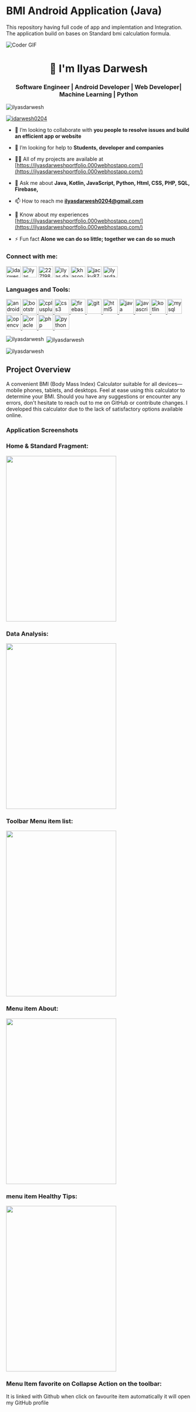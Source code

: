 # BMI Android Application (Java)
This  repository having full code of app and implemtation and Integration. The application build on bases on Standard bmi calculation formula. 

<img alt="Coder GIF"  src="https://images.squarespace-cdn.com/content/v1/5769fc401b631bab1addb2ab/1541580611624-TE64QGKRJG8SWAIUS7NS/ke17ZwdGBToddI8pDm48kPoswlzjSVMM-SxOp7CV59BZw-zPPgdn4jUwVcJE1ZvWQUxwkmyExglNqGp0IvTJZamWLI2zvYWH8K3-s_4yszcp2ryTI0HqTOaaUohrI8PI6FXy8c9PWtBlqAVlUS5izpdcIXDZqDYvprRqZ29Pw0o/coding-freak.gif"  />

<h1 align="center">👋 I'm Ilyas Darwesh</h1>
<h3 align="center">Software Engineer | Android Developer | Web Developer| Machine Learning | Python</h3>

<p align="left"> <img src="https://komarev.com/ghpvc/?username=ilyasdarwesh&label=Profile%20views&color=0e75b6&style=flat" alt="ilyasdarwesh" /> </p>

<p align="left"> <a href="https://twitter.com/idarwesh0204" target="blank"><img src="https://img.shields.io/twitter/follow/idarwesh0204?logo=twitter&style=for-the-badge" alt="idarwesh0204" /></a> </p>

- 👯 I’m looking to collaborate with **you people to resolve issues and build an efficient app or website**

- 🤝 I’m looking for help to **Students, developer and companies**

- 👨‍💻 All of my projects are available at [https://ilyasdarweshportfolio.000webhostapp.com/](https://ilyasdarweshportfolio.000webhostapp.com/)

- 💬 Ask me about **Java, Kotlin, JavaScript, Python, Html, CSS, PHP, SQL, Firebase,**

- 📫 How to reach me **ilyasdarwesh0204@gmail.com**

- 📄 Know about my experiences [https://ilyasdarweshportfolio.000webhostapp.com/](https://ilyasdarweshportfolio.000webhostapp.com/)

- ⚡ Fun fact **Alone we can do so little; together we can do so much**

<h3 align="left">Connect with me:</h3>
<p align="left">
<a href="https://twitter.com/idarwesh0204" target="blank"><img align="center" src="https://raw.githubusercontent.com/rahuldkjain/github-profile-readme-generator/master/src/images/icons/Social/twitter.svg" alt="idarwesh0204" height="30" width="40" /></a>
<a href="https://linkedin.com/in/ilyas-darwesh-57242917a" target="blank"><img align="center" src="https://raw.githubusercontent.com/rahuldkjain/github-profile-readme-generator/master/src/images/icons/Social/linked-in-alt.svg" alt="ilyas darwesh" height="30" width="40" /></a>
<a href="https://stackoverflow.com/users/22719849" target="blank"><img align="center" src="https://raw.githubusercontent.com/rahuldkjain/github-profile-readme-generator/master/src/images/icons/Social/stack-overflow.svg" alt="22719849" height="30" width="40" /></a>
<a href="https://fb.com/ilyas.darwesh.3" target="blank"><img align="center" src="https://raw.githubusercontent.com/rahuldkjain/github-profile-readme-generator/master/src/images/icons/Social/facebook.svg" alt="ilyas.darwesh.3" height="30" width="40" /></a>
<a href="https://instagram.com/khasonduvi" target="blank"><img align="center" src="https://raw.githubusercontent.com/rahuldkjain/github-profile-readme-generator/master/src/images/icons/Social/instagram.svg" alt="khasonduvi" height="30" width="40" /></a>
<a href="https://www.youtube.com/@jacky8700" target="blank"><img align="center" src="https://raw.githubusercontent.com/rahuldkjain/github-profile-readme-generator/master/src/images/icons/Social/youtube.svg" alt="jacky8700" height="30" width="40" /></a>
<a href="https://www.hackerrank.com/ilyasdarwesh99" target="blank"><img align="center" src="https://raw.githubusercontent.com/rahuldkjain/github-profile-readme-generator/master/src/images/icons/Social/hackerrank.svg" alt="ilyasdarwesh99" height="30" width="40" /></a>
</p>

<h3 align="left">Languages and Tools:</h3>
<p align="left"> <a href="https://developer.android.com" target="_blank" rel="noreferrer"> <img src="https://raw.githubusercontent.com/devicons/devicon/master/icons/android/android-original-wordmark.svg" alt="android" width="40" height="40"/> </a> <a href="https://getbootstrap.com" target="_blank" rel="noreferrer"> <img src="https://raw.githubusercontent.com/devicons/devicon/master/icons/bootstrap/bootstrap-plain-wordmark.svg" alt="bootstrap" width="40" height="40"/> </a> <a href="https://www.w3schools.com/cpp/" target="_blank" rel="noreferrer"> <img src="https://raw.githubusercontent.com/devicons/devicon/master/icons/cplusplus/cplusplus-original.svg" alt="cplusplus" width="40" height="40"/> </a> <a href="https://www.w3schools.com/css/" target="_blank" rel="noreferrer"> <img src="https://raw.githubusercontent.com/devicons/devicon/master/icons/css3/css3-original-wordmark.svg" alt="css3" width="40" height="40"/> </a> <a href="https://firebase.google.com/" target="_blank" rel="noreferrer"> <img src="https://www.vectorlogo.zone/logos/firebase/firebase-icon.svg" alt="firebase" width="40" height="40"/> </a> <a href="https://git-scm.com/" target="_blank" rel="noreferrer"> <img src="https://www.vectorlogo.zone/logos/git-scm/git-scm-icon.svg" alt="git" width="40" height="40"/> </a> <a href="https://www.w3.org/html/" target="_blank" rel="noreferrer"> <img src="https://raw.githubusercontent.com/devicons/devicon/master/icons/html5/html5-original-wordmark.svg" alt="html5" width="40" height="40"/> </a> <a href="https://www.java.com" target="_blank" rel="noreferrer"> <img src="https://raw.githubusercontent.com/devicons/devicon/master/icons/java/java-original.svg" alt="java" width="40" height="40"/> </a> <a href="https://developer.mozilla.org/en-US/docs/Web/JavaScript" target="_blank" rel="noreferrer"> <img src="https://raw.githubusercontent.com/devicons/devicon/master/icons/javascript/javascript-original.svg" alt="javascript" width="40" height="40"/> </a> <a href="https://kotlinlang.org" target="_blank" rel="noreferrer"> <img src="https://www.vectorlogo.zone/logos/kotlinlang/kotlinlang-icon.svg" alt="kotlin" width="40" height="40"/> </a> <a href="https://www.mysql.com/" target="_blank" rel="noreferrer"> <img src="https://raw.githubusercontent.com/devicons/devicon/master/icons/mysql/mysql-original-wordmark.svg" alt="mysql" width="40" height="40"/> </a> <a href="https://opencv.org/" target="_blank" rel="noreferrer"> <img src="https://www.vectorlogo.zone/logos/opencv/opencv-icon.svg" alt="opencv" width="40" height="40"/> </a> <a href="https://www.oracle.com/" target="_blank" rel="noreferrer"> <img src="https://raw.githubusercontent.com/devicons/devicon/master/icons/oracle/oracle-original.svg" alt="oracle" width="40" height="40"/> </a> <a href="https://www.php.net" target="_blank" rel="noreferrer"> <img src="https://raw.githubusercontent.com/devicons/devicon/master/icons/php/php-original.svg" alt="php" width="40" height="40"/> </a> <a href="https://www.python.org" target="_blank" rel="noreferrer"> <img src="https://raw.githubusercontent.com/devicons/devicon/master/icons/python/python-original.svg" alt="python" width="40" height="40"/> </a> </p>

<p><img align="left" src="https://github-readme-stats.vercel.app/api/top-langs?username=ilyasdarwesh&show_icons=true&locale=en&layout=compact" alt="ilyasdarwesh" /></p>

<p>&nbsp;<img align="center" src="https://github-readme-stats.vercel.app/api?username=ilyasdarwesh&show_icons=true&locale=en" alt="ilyasdarwesh" /></p>

<p><img align="center" src="https://github-readme-streak-stats.herokuapp.com/?user=ilyasdarwesh&" alt="ilyasdarwesh" /></p>


## Project Overview

A convenient BMI (Body Mass Index) Calculator suitable for all devices—mobile phones, tablets, and desktops. Feel at ease using this calculator to determine your BMI. Should you have any suggestions or encounter any errors, don't hesitate to reach out to me on GitHub or contribute changes. I developed this calculator due to the lack of satisfactory options available online.

### Application Screenshots




### Home & Standard Fragment: 

<img src="https://github.com/IlyasDarwesh/BMI-App/assets/100092188/8428c58b-c377-4f49-a6f3-5ab5ed258fe0.jpeg" width="300" height="450">


### Data Analysis: 

<img src="https://github.com/IlyasDarwesh/BMI-App/assets/100092188/3267ef9c-1ccb-43b0-9e47-5dfb6469092a.jpeg" width="300" height="450">

### Toolbar Menu item list: 
<img src="https://github.com/IlyasDarwesh/BMI-App/assets/100092188/4043fd96-966b-4e0e-bc2f-6ab1a3e9ce53.jpeg" width="300" height="450">

### Menu item About: 


<img src="https://github.com/IlyasDarwesh/BMI-App/assets/100092188/6e331b12-6780-46fc-82c4-409876b4f389.jpeg" width="300" height="450">




### menu item Healthy Tips: 
<img src="https://github.com/IlyasDarwesh/BMI-App/assets/100092188/03a91a16-9e34-40d7-aebe-d166aba1df22.jpeg" width="300" height="450">

### Menu Item favorite on Collapse Action on the toolbar: 

It is linked with Github when click on  favourite item automatically it will open my GitHub profile



